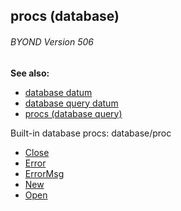 ## procs (database) 
###### BYOND Version 506
**See also:**
*   [database datum](/database)
*   [database query datum](/database/query)
*   [procs (database query)](/database/query/proc)


Built-in database procs:
database/proc
*   [Close](/database/proc/Close)
*   [Error](/database/proc/Error)
*   [ErrorMsg](/database/proc/ErrorMsg)
*   [New](/database/proc/New)
*   [Open](/database/proc/Open)